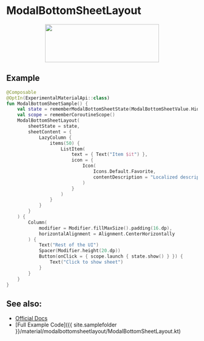 <!---
This is the API of version 1.0.4
-->

# ModalBottomSheetLayout

<p align="center">
  <img src ="{{ site.images }}/material/modalbottomsheetlayout/modalbottomsheetlayout.png" height=100 width=300 />
</p>

## Example

```kotlin
@Composable
@OptIn(ExperimentalMaterialApi::class)
fun ModalBottomSheetSample() {
    val state = rememberModalBottomSheetState(ModalBottomSheetValue.Hidden)
    val scope = rememberCoroutineScope()
    ModalBottomSheetLayout(
        sheetState = state,
        sheetContent = {
            LazyColumn {
                items(50) {
                    ListItem(
                        text = { Text("Item $it") },
                        icon = {
                            Icon(
                                Icons.Default.Favorite,
                                contentDescription = "Localized description"
                            )
                        }
                    )
                }
            }
        }
    ) {
        Column(
            modifier = Modifier.fillMaxSize().padding(16.dp),
            horizontalAlignment = Alignment.CenterHorizontally
        ) {
            Text("Rest of the UI")
            Spacer(Modifier.height(20.dp))
            Button(onClick = { scope.launch { state.show() } }) {
                Text("Click to show sheet")
            }
        }
    }
}
```


## See also:
* [Official Docs](https://developer.android.com/reference/kotlin/androidx/compose/material/package-summary#modalbottomsheetlayout)
* [Full Example Code]({{ site.samplefolder }}/material/modalbottomsheetlayout/ModalBottomSheetLayout.kt)
